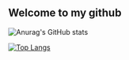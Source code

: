## Welcome to my github

![Anurag's GitHub stats](https://github-readme-stats.vercel.app/api?username=Geekeh&show_icons=true&theme=radical)

[![Top Langs](https://github-readme-stats.vercel.app/api/top-langs/?username=Geekeh&layout=compact)](https://github.com/anuraghazra/github-readme-stats)
